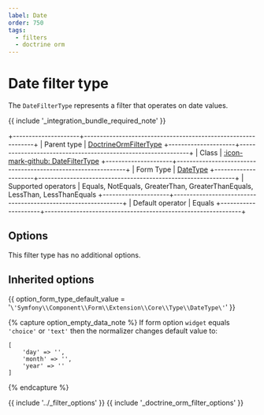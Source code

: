 ```yaml
---
label: Date
order: 750
tags:
  - filters
  - doctrine orm
---
```


# Date filter type

The `DateFilterType` represents a filter that operates on date values.

{{ include '_integration_bundle_required_note' }}

+---------------------+--------------------------------------------------------------+
| Parent type         | [DoctrineOrmFilterType](doctrine-orm.md)
+---------------------+--------------------------------------------------------------+
| Class               | [:icon-mark-github: DateFilterType](https://github.com/Kreyu/data-table-doctrine-orm-bundle/blob/main/src/Filter/Type/DateFilterType.php)
+---------------------+--------------------------------------------------------------+
| Form Type           | [DateType](https://symfony.com/doc/current/reference/forms/types/date.html)
+---------------------+--------------------------------------------------------------+
| Supported operators | Equals, NotEquals, GreaterThan, GreaterThanEquals, LessThan, LessThanEquals
+---------------------+--------------------------------------------------------------+
| Default operator    | Equals
+---------------------+--------------------------------------------------------------+

## Options

This filter type has no additional options.

## Inherited options

{{ option_form_type_default_value = '`\'Symfony\\Component\\Form\\Extension\\Core\\Type\\DateType\'`' }}

{% capture option_empty_data_note %}
If form option `widget` equals `'choice'` or `'text'` then the normalizer changes default value to:
```
[
    'day' => '', 
    'month' => '', 
    'year' => ''
]
```
{% endcapture %}

{{ include '../_filter_options' }}
{{ include '_doctrine_orm_filter_options' }}
